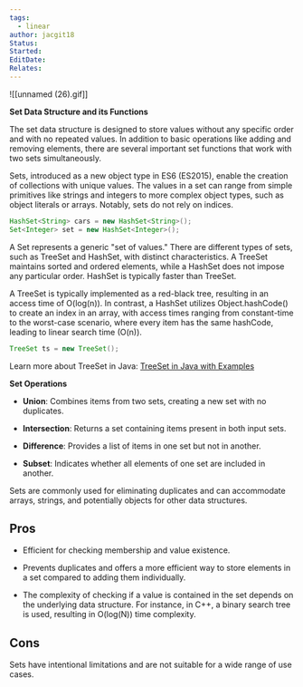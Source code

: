 ```yaml
---
tags:
  - linear
author: jacgit18
Status: 
Started: 
EditDate: 
Relates:
---
```

![[unnamed (26).gif]]


**Set Data Structure and its Functions**

The set data structure is designed to store values without any specific order and with no repeated values. In addition to basic operations like adding and removing elements, there are several important set functions that work with two sets simultaneously.

Sets, introduced as a new object type in ES6 (ES2015), enable the creation of collections with unique values. The values in a set can range from simple primitives like strings and integers to more complex object types, such as object literals or arrays. Notably, sets do not rely on indices.

```Java
HashSet<String> cars = new HashSet<String>();
Set<Integer> set = new HashSet<Integer>();
```

A Set represents a generic "set of values." There are different types of sets, such as TreeSet and HashSet, with distinct characteristics. A TreeSet maintains sorted and ordered elements, while a HashSet does not impose any particular order. HashSet is typically faster than TreeSet.

A TreeSet is typically implemented as a red-black tree, resulting in an access time of O(log(n)). In contrast, a HashSet utilizes Object.hashCode() to create an index in an array, with access times ranging from constant-time to the worst-case scenario, where every item has the same hashCode, leading to linear search time (O(n)).

```Java
TreeSet ts = new TreeSet();
```

Learn more about TreeSet in Java: [TreeSet in Java with Examples](https://www.geeksforgeeks.org/treeset-in-java-with-examples/)

**Set Operations**

- **Union**: Combines items from two sets, creating a new set with no duplicates.

- **Intersection**: Returns a set containing items present in both input sets.

- **Difference**: Provides a list of items in one set but not in another.

- **Subset**: Indicates whether all elements of one set are included in another.

Sets are commonly used for eliminating duplicates and can accommodate arrays, strings, and potentially objects for other data structures.

## Pros

- Efficient for checking membership and value existence.

- Prevents duplicates and offers a more efficient way to store elements in a set compared to adding them individually.

- The complexity of checking if a value is contained in the set depends on the underlying data structure. For instance, in C++, a binary search tree is used, resulting in O(log(N)) time complexity.

## Cons

Sets have intentional limitations and are not suitable for a wide range of use cases.



